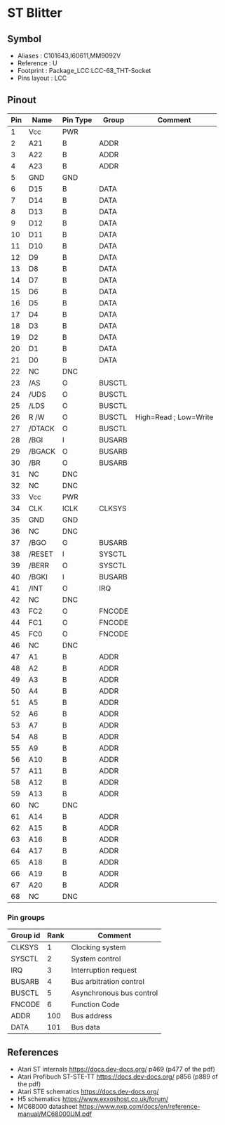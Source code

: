# ST Blitter

## Symbol

* Aliases : C101643,I60611,MM9092V
* Reference : U
* Footprint : Package_LCC:LCC-68_THT-Socket
* Pins layout : LCC

## Pinout

|Pin|Name|Pin Type|Group|Comment|
|---|---|---|---|---|
|1|Vcc|PWR|||
|2|A21|B|ADDR||
|3|A22|B|ADDR||
|4|A23|B|ADDR||
|5|GND|GND|||
|6|D15|B|DATA||
|7|D14|B|DATA||
|8|D13|B|DATA||
|9|D12|B|DATA||
|10|D11|B|DATA||
|11|D10|B|DATA||
|12|D9|B|DATA||
|13|D8|B|DATA||
|14|D7|B|DATA||
|15|D6|B|DATA||
|16|D5|B|DATA||
|17|D4|B|DATA||
|18|D3|B|DATA||
|19|D2|B|DATA||
|20|D1|B|DATA||
|21|D0|B|DATA||
|22|NC|DNC|||
|23|/AS|O|BUSCTL||
|24|/UDS|O|BUSCTL||
|25|/LDS|O|BUSCTL||
|26|R /W|O|BUSCTL|High=Read ; Low=Write|
|27|/DTACK|O|BUSCTL||
|28|/BGI|I|BUSARB||
|29|/BGACK|O|BUSARB||
|30|/BR|O|BUSARB||
|31|NC|DNC|||
|32|NC|DNC|||
|33|Vcc|PWR|||
|34|CLK|ICLK|CLKSYS||
|35|GND|GND|||
|36|NC|DNC|||
|37|/BGO|O|BUSARB||
|38|/RESET|I|SYSCTL||
|39|/BERR|O|SYSCTL||
|40|/BGKI|I|BUSARB||
|41|/INT|O|IRQ||
|42|NC|DNC|||
|43|FC2|O|FNCODE||
|44|FC1|O|FNCODE||
|45|FC0|O|FNCODE||
|46|NC|DNC|||
|47|A1|B|ADDR||
|48|A2|B|ADDR||
|49|A3|B|ADDR||
|50|A4|B|ADDR||
|51|A5|B|ADDR||
|52|A6|B|ADDR||
|53|A7|B|ADDR||
|54|A8|B|ADDR||
|55|A9|B|ADDR||
|56|A10|B|ADDR||
|57|A11|B|ADDR||
|58|A12|B|ADDR||
|59|A13|B|ADDR||
|60|NC|DNC|||
|61|A14|B|ADDR||
|62|A15|B|ADDR||
|63|A16|B|ADDR||
|64|A17|B|ADDR||
|65|A18|B|ADDR||
|66|A19|B|ADDR||
|67|A20|B|ADDR||
|68|NC|DNC|||


### Pin groups

|Group id|Rank|Comment|
|---|---|---|
|CLKSYS|1|Clocking system|
|SYSCTL|2|System control|
|IRQ|3|Interruption request|
|BUSARB|4|Bus arbitration control|
|BUSCTL|5|Asynchronous bus control|
|FNCODE|6|Function Code|
|ADDR|100|Bus address|
|DATA|101|Bus data|


## References

* Atari ST internals	https://docs.dev-docs.org/	p469	(p477 of the pdf)
* Atari Profibuch ST-STE-TT	https://docs.dev-docs.org/	p856	(p889 of the pdf)
* Atari STE schematics	https://docs.dev-docs.org/		
* H5 schematics	https://www.exxoshost.co.uk/forum/		
* MC68000 datasheet	https://www.nxp.com/docs/en/reference-manual/MC68000UM.pdf
